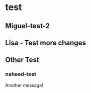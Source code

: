 # test

## Miguel-test-2

## Lisa - Test more changes

## Other Test

### naheed-test

Another message!
